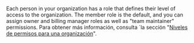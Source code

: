 Each person in your organization has a role that defines their level of access to the organization. The member role is the default, and you can assign owner and billing manager roles as well as "team maintainer" permissions. Para obtener más información, consulta ´la sección "[Niveles de permisos para una organización](/organizations/managing-peoples-access-to-your-organization-with-roles/permission-levels-for-an-organization)".
